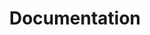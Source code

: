 ---
layout: home
title: Documentation
excerpt: Documentation for using TSWoW
tagline: |
  The WoTLK Modding Framework
heading: TSWoW Wiki
icon:
  type: fa
  name: fa-book
color: green
navigation:
  - /documentation/page
  - /documentation/addons
  - /documentation/client-compatibility
  - /documentation/datascripts
  - /documentation/datasets-and-realms
  - /documentation/ids
  - /documentation/livescripts
  - /documentation/modules
  - /documentation/transports
---